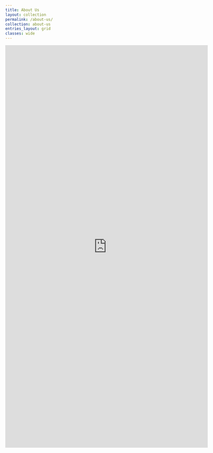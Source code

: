 ```yaml
---
title: About Us
layout: collection
permalink: /about-us/
collection: about-us
entries_layout: grid
classes: wide
---
```

<iframe src="https://docs.google.com/forms/d/e/1FAIpQLSch7WMvSRRTVFX3e5h_B-VXQ5JFfR1FVyOyyLo7Y0xCMkTuMQ/viewform?embedded=true" width="640" height="1271" frameborder="0" marginheight="0" marginwidth="0">Loading…</iframe>
